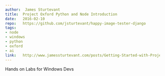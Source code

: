 ```yaml
---	
author:  James Sturtevant
title:	Project Oxford Python and Node Introduction
date:	2016-02-10
repo:	https://github.com/jsturtevant/happy-image-tester-django 
tags:	
- node
- windows 
- python 
- oxford
- ai 
link:	http://www.jamessturtevant.com/posts/Getting-Started-with-Project-Oxford-Machine-Learning-Apis-and-Deployment-on-Azure
---	
```

Hands on Labs for Windows Devs 
